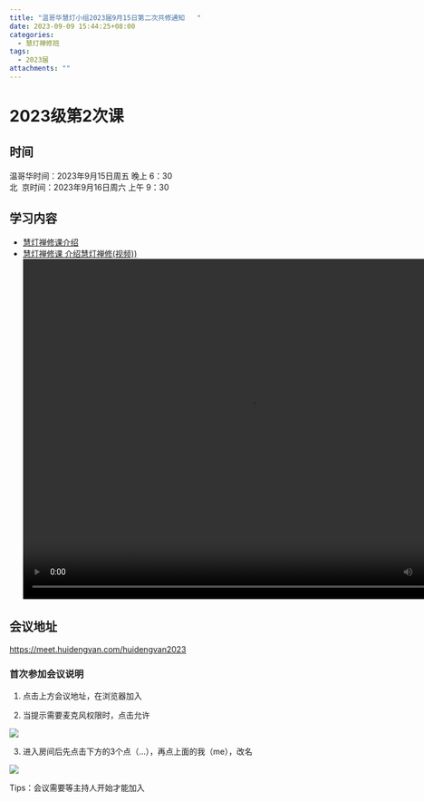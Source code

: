 ```yaml
---
title: "温哥华慧灯小组2023届9月15日第二次共修通知   "
date: 2023-09-09 15:44:25+08:00
categories:
  - 慧灯禅修班
tags:
  - 2023届
attachments: ""
---
```

# 2023级第2次课

## 时间

温哥华时间：2023年9月15日周五 晚上 6：30  
北  京时间：2023年9月16日周六 上午 9：30

## 学习内容

* [慧灯禅修课介绍](http://huidengchanxiu.net/wsb/book1/b1-0)
* [	慧灯禅修课 介绍慧灯禅修(视频))](https://v.huidengvan.com/hdv/video/%E6%85%A7%E7%81%AF%E7%A6%85%E4%BF%AE%E8%AF%BE%20%E4%BB%8B%E7%BB%8D%E6%85%A7%E7%81%AF%E7%A6%85%E4%BF%AE.mp4)
<video  src="https://v.huidengvan.com/hdv/video/%E6%85%A7%E7%81%AF%E7%A6%85%E4%BF%AE%E8%AF%BE%20%E4%BB%8B%E7%BB%8D%E6%85%A7%E7%81%AF%E7%A6%85%E4%BF%AE.mp4" width="800px" height="600px" controls="controls"></video>

## 会议地址

<https://meet.huidengvan.com/huidengvan2023>
###  首次参加会议说明
1.  点击上方会议地址，在浏览器加入

2. 当提示需要麦克风权限时，点击允许

![](/f/up/jetsi_allow_mic.png)  

3. 进入房间后先点击下方的3个点（...），再点上面的我（me），改名

![](/f/up/jetsi_chage_name.jpeg)

Tips：会议需要等主持人开始才能加入